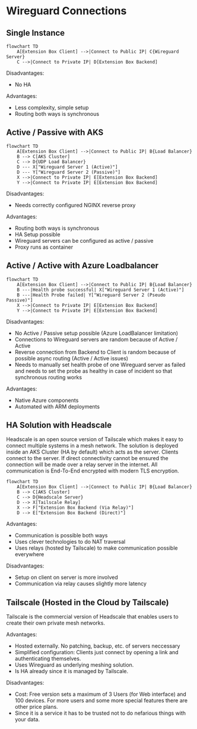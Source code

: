 # Wireguard Connections

## Single Instance

```mermaid
flowchart TD
    A[Extension Box Client] -->|Connect to Public IP| C{Wireguard Server}
    C -->|Connect to Private IP| D[Extension Box Backend]
```

Disadvantages:

- No HA

Advantages:

- Less complexity, simple setup
- Routing both ways is synchronous

## Active / Passive with AKS

```mermaid
flowchart TD
    A[Extension Box Client] -->|Connect to Public IP| B{Load Balancer}
    B --> C[AKS Cluster]
    C --> D{UDP Load Balancer}
    D --- X["Wireguard Server 1 (Active)"]
    D --- Y["Wireguard Server 2 (Passive)"]
    X -->|Connect to Private IP| E[Extension Box Backend]
    Y -->|Connect to Private IP| E[Extension Box Backend]
```

Disadvantages:

- Needs correctly configured NGINX reverse proxy

Advantages:

- Routing both ways is synchronous
- HA Setup possible
- Wireguard servers can be configured as active / passive
- Proxy runs as container

## Active / Active with Azure Loadbalancer

```mermaid
flowchart TD
    A[Extension Box Client] -->|Connect to Public IP| B{Load Balancer}
    B ---|Health probe successful| X["Wireguard Server 1 (Active)"]
    B ---|Health Probe failed| Y["Wireguard Server 2 (Pseudo Passive)"]
    X -->|Connect to Private IP| E[Extension Box Backend]
    Y -->|Connect to Private IP| E[Extension Box Backend]
```

Disadvantages:

- No Active / Passive setup possible (Azure LoadBalancer limitation)
- Connections to Wireguard servers are random because of Active / Active
- Reverse connection from Backend to Client is random because of possible async routing (Active / Active issues)
- Needs to manually set health probe of one Wireguard server as failed and needs to set the probe as healthy in case of incident so that synchronous routing works

Advantages:

- Native Azure components
- Automated with ARM deployments

## HA Solution with Headscale

Headscale is an open source version of Tailscale which makes it easy to connect multiple systems in a mesh network. The solution is deployed inside an AKS Cluster (HA by default) which acts as the server. Clients connect to the server. If direct connectivity cannot be ensured the connection will be made over a relay server in the internet. All communication is End-To-End encrypted with modern TLS encryption.

```mermaid
flowchart TD
    A[Extension Box Client] -->|Connect to Public IP| B{Load Balancer}
    B --> C[AKS Cluster]
    C --> D{Headscale Server}
    D --> X[Tailscale Relay]
    X --> F["Extension Box Backend (Via Relay)"]
    D --> E["Extension Box Backend (Direct)"]
```

Advantages:

- Communication is possible both ways
- Uses clever technologies to do NAT traversal
- Uses relays (hosted by Tailscale) to make communication possible everywhere

Disadvantages:

- Setup on client on server is more involved
- Communication via relay causes slightly more latency

## Tailscale (Hosted in the Cloud by Tailscale)

Tailscale is the commercial version of Headscale that enables users to create their own private mesh networks.

Advantages:

- Hosted externally. No patching, backup, etc. of servers neccessary
- Simplified configuration: Clients just connect by opening a link and authenticating themselves.
- Uses Wireguard as underlying meshing solution.
- Is HA already since it is managed by Tailscale.

Disadvantages:

- Cost: Free version sets a maximum of 3 Users (for Web interface) and 100 devices. For more users and some more special features there are other price plans.
- Since it is a service it has to be trusted not to do nefarious things with your data.